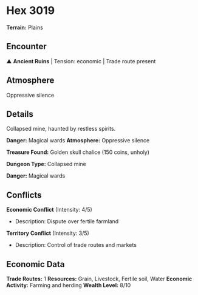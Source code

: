 # Hex 3019

**Terrain:** Plains

## Encounter
▲ **Ancient Ruins** | Tension: economic | Trade route present

## Atmosphere
Oppressive silence

## Details
Collapsed mine, haunted by restless spirits.

**Danger:** Magical wards
**Atmosphere:** Oppressive silence

**Treasure Found:** Golden skull chalice (150 coins, unholy)


**Dungeon Type:** Collapsed mine

**Danger:** Magical wards

## Conflicts
**Economic Conflict** (Intensity: 4/5)
- Description: Dispute over fertile farmland

**Territory Conflict** (Intensity: 3/5)
- Description: Control of trade routes and markets

## Economic Data
**Trade Routes:** 1
**Resources:** Grain, Livestock, Fertile soil, Water
**Economic Activity:** Farming and herding
**Wealth Level:** 8/10
